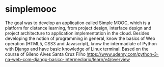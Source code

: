 # simplemooc
The goal was to develop an application called Simple MOOC, which is a platform for distance learning, from project design, interface design and project architecture to application implementation in the cloud. Besides developing the notion of programming in general, know the basics of Web operation (HTML5, CSS3 and Javascript), know the intermadiate of Python with Django and have basic knowledge of Linux terminal. Based on the course of Gileno Alves Santa Cruz Filho <https://www.udemy.com/python-3-na-web-com-django-basico-intermediario/learn/v4/overview>
